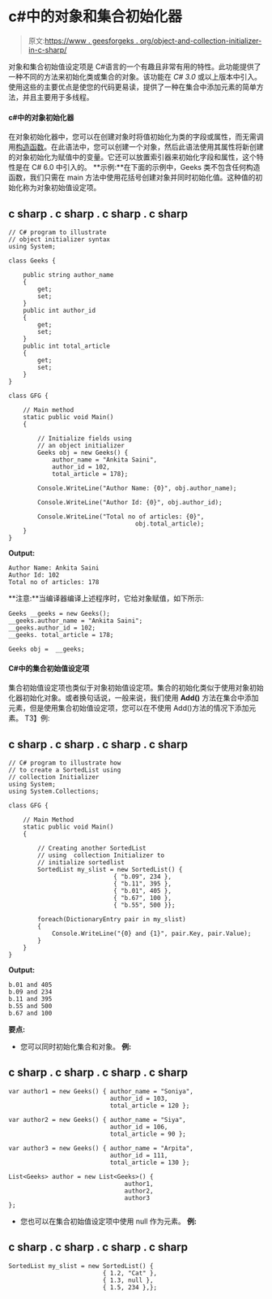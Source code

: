 # c#中的对象和集合初始化器

> 原文:[https://www . geesforgeks . org/object-and-collection-initializer-in-c-sharp/](https://www.geeksforgeeks.org/object-and-collection-initializer-in-c-sharp/)

对象和集合初始值设定项是 C#语言的一个有趣且非常有用的特性。此功能提供了一种不同的方法来初始化类或集合的对象。该功能在 *C# 3.0* 或以上版本中引入。使用这些的主要优点是使您的代码更易读，提供了一种在集合中添加元素的简单方法，并且主要用于多线程。

#### **c#中的对象初始化器**

在对象初始化器中，您可以在创建对象时将值初始化为类的字段或属性，而无需调用[构造函数](https://www.geeksforgeeks.org/c-sharp-constructors/)。在此语法中，您可以创建一个对象，然后此语法使用其属性将新创建的对象初始化为赋值中的变量。它还可以放置索引器来初始化字段和属性，这个特性是在 C# 6.0 中引入的。
**示例:**在下面的示例中，Geeks 类不包含任何构造函数，我们只需在 main 方法中使用花括号创建对象并同时初始化值。这种值的初始化称为对象初始值设定项。

## c sharp . c sharp . c sharp . c sharp

```
// C# program to illustrate
// object initializer syntax
using System;

class Geeks {

    public string author_name
    {
        get;
        set;
    }
    public int author_id
    {
        get;
        set;
    }
    public int total_article
    {
        get;
        set;
    }
}

class GFG {

    // Main method
    static public void Main()
    {

        // Initialize fields using
        // an object initializer
        Geeks obj = new Geeks() {
            author_name = "Ankita Saini",
            author_id = 102,
            total_article = 178};

        Console.WriteLine("Author Name: {0}", obj.author_name);

        Console.WriteLine("Author Id: {0}", obj.author_id);

        Console.WriteLine("Total no of articles: {0}",
                                   obj.total_article);
    }
}
```

**Output:** 

```
Author Name: Ankita Saini
Author Id: 102
Total no of articles: 178
```

**注意:**当编译器编译上述程序时，它给对象赋值，如下所示:

```
Geeks __geeks = new Geeks();
__geeks.author_name = "Ankita Saini";
__geeks.author_id = 102;
__geeks. total_article = 178;

Geeks obj =  __geeks; 
```

#### C#中的集合初始值设定项

集合初始值设定项也类似于对象初始值设定项。集合的初始化类似于使用对象初始化器初始化对象。或者换句话说，一般来说，我们使用 **Add()** 方法在集合中添加元素，但是使用集合初始值设定项，您可以在不使用 Add()方法的情况下添加元素。
T3】例:

## c sharp . c sharp . c sharp . c sharp

```
// C# program to illustrate how
// to create a SortedList using
// collection Initializer
using System;
using System.Collections;

class GFG {

    // Main Method
    static public void Main()
    {

        // Creating another SortedList
        // using  collection Initializer to
        // initialize sortedlist
        SortedList my_slist = new SortedList() {
                             { "b.09", 234 },
                             { "b.11", 395 },
                             { "b.01", 405 },
                             { "b.67", 100 },
                             { "b.55", 500 }};

        foreach(DictionaryEntry pair in my_slist)
        {
            Console.WriteLine("{0} and {1}", pair.Key, pair.Value);
        }
    }
}
```

**Output:** 

```
b.01 and 405
b.09 and 234
b.11 and 395
b.55 and 500
b.67 and 100
```

**要点:**

*   您可以同时初始化集合和对象。
    **例:**

## c sharp . c sharp . c sharp . c sharp

```
var author1 = new Geeks() { author_name = "Soniya",
                            author_id = 103,
                            total_article = 120 };

var author2 = new Geeks() { author_name = "Siya",
                            author_id = 106,
                            total_article = 90 };

var author3 = new Geeks() { author_name = "Arpita",
                            author_id = 111,
                            total_article = 130 };

List<Geeks> author = new List<Geeks>() {
                                author1,
                                author2,
                                author3
};
```

*   您也可以在集合初始值设定项中使用 null 作为元素。
    **例:**

## c sharp . c sharp . c sharp . c sharp

```
SortedList my_slist = new SortedList() {
                          { 1.2, "Cat" },
                          { 1.3, null },
                          { 1.5, 234 },};
```